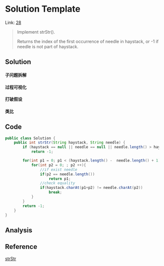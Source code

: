 # Solution Template

Link: [28](https://leetcode.com/problems/implement-strstr/#/description)

> Implement strStr\(\).
>
> Returns the index of the first occurrence of needle in haystack, or -1 if needle is not part of haystack.

## Solution

#### 子问题拆解

#### 过程可视化

#### 打破假设

#### 类比

## Code

```java
public class Solution {
    public int strStr(String haystack, String needle) {
        if (haystack == null || needle == null || needle.length() > haystack.length())
            return -1;

        for(int p1 = 0; p1 < (haystack.length() -  needle.length() + 1); p1 ++){
            for(int p2 = 0; ; p2 ++){
                //if exist needle
                if(p2 == needle.length())
                    return p1;
                //check equality
                if(haystack.charAt(p1+p2) != needle.charAt(p2))
                    break;
            }
        }
        return -1;
    }
}
```

## Analysis



## Reference

[strStr](#)

